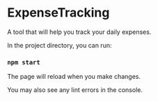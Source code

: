 # ExpenseTracking
A tool that will help you track your daily expenses.

In the project directory, you can run:

### `npm start`

The page will reload when you make changes.

You may also see any lint errors in the console.
